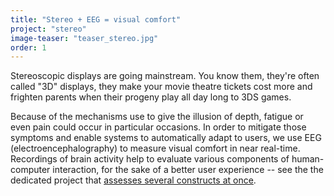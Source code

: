 ```yaml
---
title: "Stereo + EEG = visual comfort"
project: "stereo"
image-teaser: "teaser_stereo.jpg"
order: 1
---
```


Stereoscopic displays are going mainstream. You know them, they're often called "3D" displays, they make your movie theatre tickets cost more and frighten parents when their progeny play all day long to 3DS games.

Because of the mechanisms use to give the illusion of depth, fatigue or even pain could occur in particular occasions. In order to mitigate those symptoms and enable systems to automatically adapt to users, we use EEG (electroencephalography) to measure visual comfort in near real-time. Recordings of brain activity help to evaluate various components of human-computer interaction, for the sake of a better user experience -- see the the dedicated project that [assesses several constructs at once](/projects/eval/).
